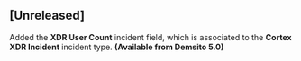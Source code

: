 ## [Unreleased]
Added the **XDR User Count** incident field, which is associated to the **Cortex XDR Incident** incident type. **(Available from Demsito 5.0)**
